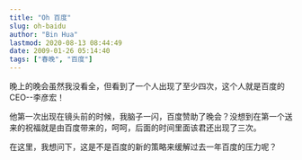 ```yaml
---
title: "Oh 百度"
slug: oh-baidu
author: "Bin Hua"
lastmod: 2020-08-13 08:44:49
date: 2009-01-26 05:14:40
tags: ["春晚", "百度"]
---
```


晚上的晚会虽然我没看全，但看到了一个人出现了至少四次，这个人就是百度的CEO--李彦宏！

他第一次出现在镜头前的时候，我脑子一闪，百度赞助了晚会？没想到在第一个送来的祝福就是由百度带来的，呵呵，后面的时间里面该君还出现了三次。

在这里，我想问下，这是不是百度的新的策略来缓解过去一年百度的压力呢？